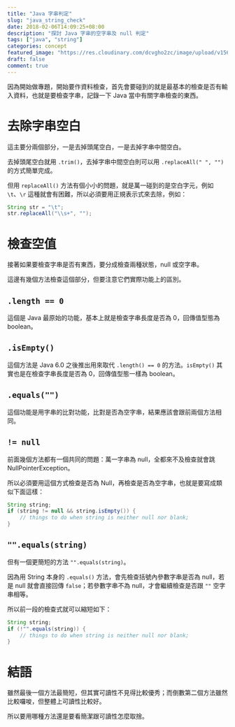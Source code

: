 ```yaml
---
title: "Java 字串判定"
slug: "java_string_check"
date: 2018-02-06T14:09:25+08:00
description: "探討 Java 字串的空字串及 null 判定"
tags: ["java", "string"]
categories: concept
featured_image: "https://res.cloudinary.com/dcvgho2zc/image/upload/v1568906236/Tech%20Blog/javase-logo_jayzns.png"
draft: false
comment: true
---
```


因為開始做專題，開始要作資料檢查，首先會要碰到的就是最基本的檢查是否有輸入資料，也就是要檢查字串，記錄一下 Java 當中有關字串檢查的東西。

# 去除字串空白

這主要分兩個部分，一是去掉頭尾空白，一是去掉字串中間空白。

去掉頭尾空白就用 `.trim()`，去掉字串中間空白則可以用 `.replaceAll(" ", "")` 的方式簡單完成。

但用 `replaceAll()` 方法有個小小的問題，就是萬一碰到的是空白字元，例如 `\t`、`\r` 這種就會有困難，所以必須要用正規表示式來去除，例如：

```java
String str = "\t";
str.replaceAll("\\s+", "");
```

# 檢查空值

接著如果要檢查字串是否有東西，要分成檢查兩種狀態，null 或空字串。

這邊有幾個方法檢查這個部分，但要注意它們實際功能上的區別。

## `.length == 0`

這個是 Java 最原始的功能，基本上就是檢查字串長度是否為 0，回傳值型態為 boolean。

## `.isEmpty()`

這個方法是 Java 6.0 之後推出用來取代 `.length() == 0` 的方法。`isEmpty()` 其實也是在檢查字串長度是否為 0，回傳值型態一樣為 boolean。

## `.equals("")`

這個功能是用字串的比對功能，比對是否為空字串，結果應該會跟前兩個方法相同。

## `!= null`

前面幾個方法都有一個共同的問題：萬一字串為 null，全都來不及檢查就會跳 NullPointerException。

所以必須要用這個方式檢查是否為 Null，再檢查是否為空字串，也就是要寫成類似下面這樣：

```java
String string;
if (string != null && string.isEmpty()) {
    // things to do when string is neither null nor blank;
}
```

## `"".equals(string)`

但有一個更簡短的方法 `"".equals(string)`。

因為用 String 本身的 `.equals()` 方法，會先檢查括號內參數字串是否為 null，若是 null 就會直接回傳 `false`；若參數字串不為 null，才會繼續檢查是否跟 `""` 空字串相等。

所以前一段的檢查式就可以縮短如下：

```java
String string;
if (!"".equals(string)) {
    // things to do when string is neither null nor blank;
}
```

# 結語

雖然最後一個方法最簡短，但其實可讀性不見得比較優秀；而倒數第二個方法雖然比較囉唆，但整體上可讀性比較好。

所以要用哪種方法還是要看簡潔跟可讀性怎麼取捨。